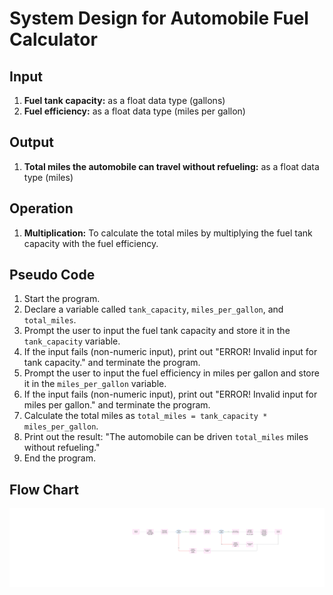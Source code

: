 # System Design for Automobile Fuel Calculator

## Input
1. **Fuel tank capacity:** as a float data type (gallons)
2. **Fuel efficiency:** as a float data type (miles per gallon)

## Output
1. **Total miles the automobile can travel without refueling:** as a float data type (miles)

## Operation
1. **Multiplication:** To calculate the total miles by multiplying the fuel tank capacity with the fuel efficiency.

## Pseudo Code
1. Start the program.
2. Declare a variable called `tank_capacity`, `miles_per_gallon`, and `total_miles`.
3. Prompt the user to input the fuel tank capacity and store it in the `tank_capacity` variable.
4. If the input fails (non-numeric input), print out "ERROR! Invalid input for tank capacity." and terminate the program.
5. Prompt the user to input the fuel efficiency in miles per gallon and store it in the `miles_per_gallon` variable.
6. If the input fails (non-numeric input), print out "ERROR! Invalid input for miles per gallon." and terminate the program.
7. Calculate the total miles as `total_miles = tank_capacity * miles_per_gallon`.
8. Print out the result: "The automobile can be driven `total_miles` miles without refueling."
9. End the program.

## Flow Chart
![Flowchart](totalMile.png)

